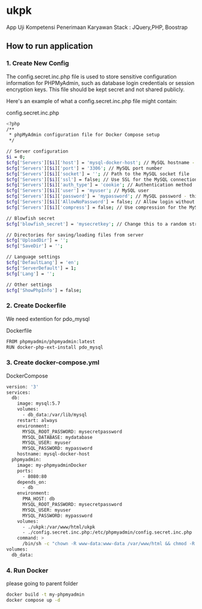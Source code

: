 # ukpk
App Uji Kompetensi Penerimaan Karyawan
Stack : JQuery,PHP, Boostrap


## How to run application


### 1. Create New Config
The config.secret.inc.php file is used to store sensitive configuration information for PHPMyAdmin, such as database login credentials or session encryption keys. This file should be kept secret and not shared publicly.

Here's an example of what a config.secret.inc.php file might contain:

config.secret.inc.php
```sh
<?php
/**
 * phpMyAdmin configuration file for Docker Compose setup
 */

// Server configuration
$i = 0;
$cfg['Servers'][$i]['host'] = 'mysql-docker-host'; // MySQL hostname - this should match the service name in your Docker Compose file
$cfg['Servers'][$i]['port'] = '3306'; // MySQL port number
$cfg['Servers'][$i]['socket'] = ''; // Path to the MySQL socket file
$cfg['Servers'][$i]['ssl'] = false; // Use SSL for the MySQL connection
$cfg['Servers'][$i]['auth_type'] = 'cookie'; // Authentication method
$cfg['Servers'][$i]['user'] = 'myuser'; // MySQL user
$cfg['Servers'][$i]['password'] = 'mypassword'; // MySQL password - this should match the password set in your Docker Compose file
$cfg['Servers'][$i]['AllowNoPassword'] = false; // Allow login without a password
$cfg['Servers'][$i]['compress'] = false; // Use compression for the MySQL connection

// Blowfish secret
$cfg['blowfish_secret'] = 'mysecretkey'; // Change this to a random string of your own

// Directories for saving/loading files from server
$cfg['UploadDir'] = '';
$cfg['SaveDir'] = '';

// Language settings
$cfg['DefaultLang'] = 'en';
$cfg['ServerDefault'] = 1;
$cfg['Lang'] = '';

// Other settings
$cfg['ShowPhpInfo'] = false;

```

### 2. Create Dockerfile
We need extention for pdo_mysql

Dockerfile
```sh
FROM phpmyadmin/phpmyadmin:latest
RUN docker-php-ext-install pdo_mysql
```

### 3. Create docker-compose.yml

DockerCompose
```sh
version: '3'
services:
  db:
    image: mysql:5.7
    volumes:
      - db_data:/var/lib/mysql
    restart: always
    environment:
      MYSQL_ROOT_PASSWORD: mysecretpassword
      MYSQL_DATABASE: mydatabase
      MYSQL_USER: myuser
      MYSQL_PASSWORD: mypassword
    hostname: mysql-docker-host
  phpmyadmin:
    image: my-phpmyadminDocker
    ports:
      - 8080:80
    depends_on:
      - db
    environment:
      PMA_HOST: db
      MYSQL_ROOT_PASSWORD: mysecretpassword
      MYSQL_USER: myuser
      MYSQL_PASSWORD: mypassword
    volumes:
      - ./ukpk:/var/www/html/ukpk
      - ./config.secret.inc.php:/etc/phpmyadmin/config.secret.inc.php
    command: >
      /bin/sh -c "chown -R www-data:www-data /var/www/html && chmod -R 755 /var/www/html && apache2-foreground"
volumes:
  db_data:
```

### 4. Run Docker
please going to parent folder

```sh
docker build -t my-phpmyadmin
docker compose up -d
```


